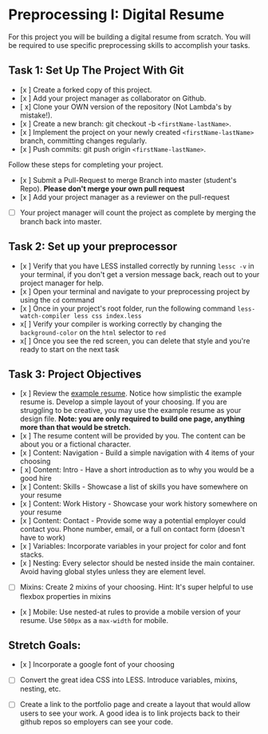 # Preprocessing I: Digital Resume

For this project you will be building a digital resume from scratch. You will be required to use specific preprocessing skills to accomplish your tasks.  

## Task 1: Set Up The Project With Git

- [x ] Create a forked copy of this project.
- [x ] Add your project manager as collaborator on Github.
- [ x] Clone your OWN version of the repository (Not Lambda's by mistake!).
- [x ] Create a new branch: git checkout -b `<firstName-lastName>`.
- [x ] Implement the project on your newly created `<firstName-lastName>` branch, committing changes regularly.
- [x ] Push commits: git push origin `<firstName-lastName>`.
 
Follow these steps for completing your project.

- [x ] Submit a Pull-Request to merge <firstName-lastName> Branch into master (student's  Repo). **Please don't merge your own pull request**
- [x ] Add your project manager as a reviewer on the pull-request
- [ ] Your project manager will count the project as complete by merging the branch back into master.

## Task 2: Set up your preprocessor
* [x ] Verify that you have LESS installed correctly by running `lessc -v` in your terminal, if you don't get a version message back, reach out to your project manager for help.
* [x ] Open your terminal and navigate to your preprocessing project by using the `cd` command
* [x ] Once in your project's root folder, run the following command `less-watch-compiler less css index.less`
* x[ ] Verify your compiler is working correctly by changing the `background-color` on the `html` selector to `red`
* x[ ] Once you see the red screen, you can delete that style and you're ready to start on the next task

## Task 3: Project Objectives

* [x ] Review the [example resume](resume-example.png).  Notice how simplistic the example resume is.  Develop a simple layout of your choosing. If you are struggling to be creative, you may use the example resume as your design file. 
**Note: you are only required to build one page, anything more than that would be stretch.**
* [x ] The resume content will be provided by you. The content can be about you or a fictional character.  
* [x ] Content: Navigation - Build a simple navigation with 4 items of your choosing
* [ x] Content: Intro - Have a short introduction as to why you would be a good hire
* [x ] Content: Skills - Showcase a list of skills you have somewhere on your resume
* [x ] Content: Work History - Showcase your work history somewhere on your resume
* [x ] Content: Contact - Provide some way a potential employer could contact you.  Phone number, email, or a full on contact form (doesn't have to work)
* [x ] Variables: Incorporate variables in your project for color and font stacks.  
* [x ] Nesting: Every selector should be nested inside the main container.  Avoid having global styles unless they are element level.
* [ ] Mixins: Create 2 mixins of your choosing. Hint: It's super helpful to use flexbox properties in mixins
* [x ] Mobile: Use nested-at rules to provide a mobile version of your resume.  Use `500px` as a `max-width` for mobile. 

## Stretch Goals: 
* [x ] Incorporate a google font of your choosing
* [ ] Convert the great idea CSS into LESS.  Introduce variables, mixins, nesting, etc. 
* [ ] Create a link to the portfolio page and create a layout that would allow users to see your work.  A good idea is to link projects back to their github repos so employers can see your code.



